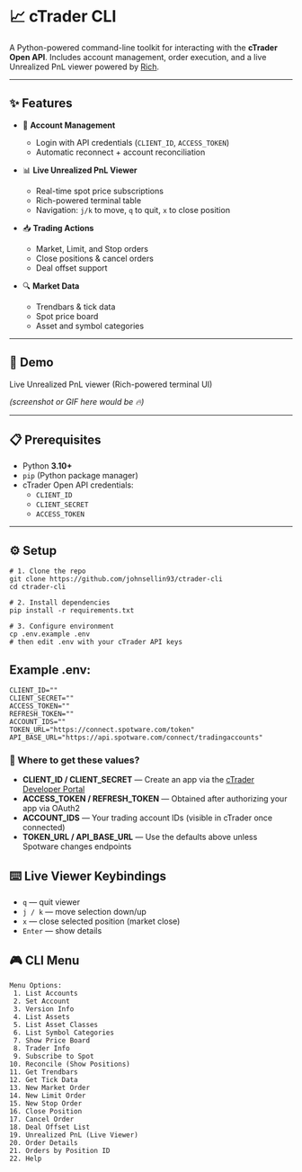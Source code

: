 
# 📈 cTrader CLI

A Python-powered command-line toolkit for interacting with the **cTrader Open API**.
Includes account management, order execution, and a live Unrealized PnL viewer powered by [Rich](https://github.com/Textualize/rich).

---

## ✨ Features

- 🔑 **Account Management**
  - Login with API credentials (`CLIENT_ID`, `ACCESS_TOKEN`)
  - Automatic reconnect + account reconciliation

- 📊 **Live Unrealized PnL Viewer**
  - Real-time spot price subscriptions
  - Rich-powered terminal table
  - Navigation: `j/k` to move, `q` to quit, `x` to close position

- 📥 **Trading Actions**
  - Market, Limit, and Stop orders
  - Close positions & cancel orders
  - Deal offset support

- 🔍 **Market Data**
  - Trendbars & tick data
  - Spot price board
  - Asset and symbol categories

---

## 🚀 Demo

Live Unrealized PnL viewer (Rich-powered terminal UI)

*(screenshot or GIF here would be 🔥)*

---

## 📋 Prerequisites

- Python **3.10+**
- `pip` (Python package manager)
- cTrader Open API credentials:
  - `CLIENT_ID`
  - `CLIENT_SECRET`
  - `ACCESS_TOKEN`

---

## ⚙️ Setup

```
# 1. Clone the repo
git clone https://github.com/johnsellin93/ctrader-cli
cd ctrader-cli

# 2. Install dependencies
pip install -r requirements.txt

# 3. Configure environment
cp .env.example .env
# then edit .env with your cTrader API keys
```

## Example .env:
```
CLIENT_ID=""
CLIENT_SECRET=""
ACCESS_TOKEN=""
REFRESH_TOKEN=""
ACCOUNT_IDS=""
TOKEN_URL="https://connect.spotware.com/token"
API_BASE_URL="https://api.spotware.com/connect/tradingaccounts"
```

### 🔑 Where to get these values?

- **CLIENT_ID / CLIENT_SECRET** — Create an app via the [cTrader Developer Portal](https://connect.spotware.com/apps)
- **ACCESS_TOKEN / REFRESH_TOKEN** — Obtained after authorizing your app via OAuth2
- **ACCOUNT_IDS** — Your trading account IDs (visible in cTrader once connected)
- **TOKEN_URL / API_BASE_URL** — Use the defaults above unless Spotware changes endpoints


## ⌨️ Live Viewer Keybindings

- `q` — quit viewer
- `j / k` — move selection down/up
- `x` — close selected position (market close)
- `Enter` — show details

## 🎮 CLI Menu
```
Menu Options:
 1. List Accounts
 2. Set Account
 3. Version Info
 4. List Assets
 5. List Asset Classes
 6. List Symbol Categories
 7. Show Price Board
 8. Trader Info
 9. Subscribe to Spot
10. Reconcile (Show Positions)
11. Get Trendbars
12. Get Tick Data
13. New Market Order
14. New Limit Order
15. New Stop Order
16. Close Position
17. Cancel Order
18. Deal Offset List
19. Unrealized PnL (Live Viewer)
20. Order Details
21. Orders by Position ID
22. Help
```
